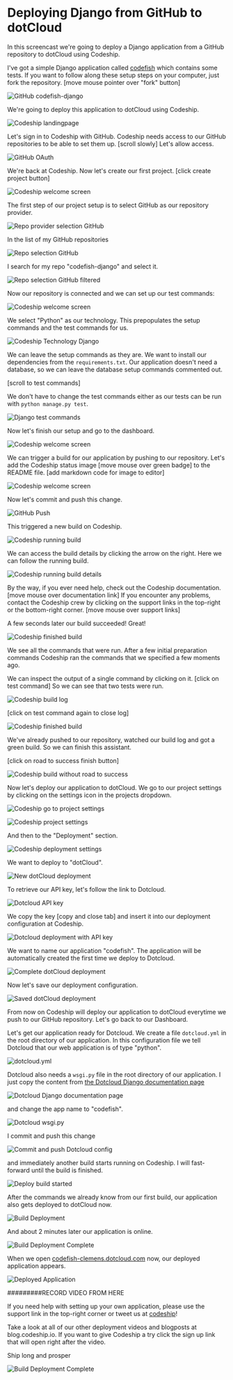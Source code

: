 












Deploying Django from GitHub to dotCloud
======================

In this screencast we're going to deploy a Django application from a GitHub repository to dotCloud using Codeship.





I've got a simple Django application called [codefish][codefish-repo] which contains some tests. If you want to follow along these setup steps on your computer, just fork the repository. [move mouse pointer over "fork" button]

![GitHub codefish-django][screenshot-repository]





We're going to deploy this application to dotCloud using Codeship.

![Codeship landingpage][screenshot-codefish-landingpage]

Let's sign in to Codeship with GitHub. Codeship needs access to our GitHub repositories to be able to set them up. [scroll slowly] Let's allow access.

![GitHub OAuth][screenshot-oauth]

We're back at Codeship. Now let's create our first project. [click create project button]

![Codeship welcome screen][screenshot-codeship-welcome]





The first step of our project setup is to select GitHub as our repository provider.

![Repo provider selection GitHub][screenshot-repo-provider-selection]

In the list of my GitHub repositories

![Repo selection GitHub][screenshot-repo-selection]

I search for my repo "codefish-django" and select it.

![Repo selection GitHub filtered][screenshot-repo-selection-filtered]

Now our repository is connected and we can set up our test commands:

![Codeship welcome screen][screenshot-codeship-technology]

We select "Python" as our technology. This prepopulates the setup commands and the test commands for us.

![Codeship Technology Django][screenshot-codeship-technology-selected]





We can leave the setup commands as they are. We want to install our dependencies from the `requirements.txt`. Our application doesn't need a database, so we can leave the database setup commands commented out.

[scroll to test commands]

We don't have to change the test commands either as our tests can be run with `python manage.py test`.

![Django test commands][screenshot-test-commands]





Now let's finish our setup and go to the dashboard.

![Codeship welcome screen][screenshot-codeship-dasboard]





We can trigger a build for our application by pushing to our repository. Let's add the Codeship status image [move mouse over green badge] to the README file.
[add markdown code for image to editor]

![Codeship welcome screen][screenshot-codeship-image]

Now let's commit and push this change.

![GitHub Push][screenshot-codeship-push]

This triggered a new build on Codeship.

![Codeship running build][screenshot-first-build-running]

We can access the build details by clicking the arrow on the right. Here we can follow the running build.

![Codeship running build details][screenshot-first-build-running-details]

By the way, if you ever need help, check out the Codeship documentation. [move mouse over documentation link] If you encounter any problems, contact the Codeship crew by clicking on the support links in the top-right or the bottom-right corner. [move mouse over support links]

A few seconds later our build succeeded! Great!

![Codeship finished build][screenshot-first-build-finished]

We see all the commands that were run. After a few initial preparation commands Codeship ran the commands that we specified a few moments ago.





We can inspect the output of a single command by clicking on it.
[click on test command]
So we can see that two tests were run.

![Codeship build log][screenshot-build-log]

[click on test command again to close log]

![Codeship finished build][screenshot-first-build-finished]





We've already pushed to our repository, watched our build log and got a green build. So we can finish this assistant.

[click on road to success finish button]

![Codeship build without road to success][screenshot-build-without-road-to-success]





Now let's deploy our application to dotCloud. We go to our project settings by clicking on the settings icon in the projects dropdown.

![Codeship go to project settings][screenshot-go-to-project-settings]

![Codeship project settings][screenshot-project-settings]

And then to the "Deployment" section.

![Codeship deployment settings][screenshot-deployment-settings]

We want to deploy to "dotCloud".

![New dotCloud deployment][screenshot-new-deployment]





To retrieve our API key, let's follow the link to Dotcloud.

![Dotcloud API key][screenshot-dotcloud-api-key]

We copy the key [copy and close tab] and insert it into our deployment configuration at Codeship.

![Dotcloud deployment with API key][screenshot-dotcloud-deployment-api-key]

We want to name our application "codefish". The application will be automatically created the first time we deploy to Dotcloud.





![Complete dotCloud deployment][screenshot-complete-deployment]

Now let's save our deployment configuration.

![Saved dotCloud deployment][screenshot-saved-deployment]

From now on Codeship will deploy our application to dotCloud everytime we push to our GitHub repository.
Let's go back to our Dashboard.





Let's get our application ready for Dotcloud. We create a file `dotcloud.yml` in the root directory of our application. In this configuration file we tell Dotcloud that our web application is of type "python".

![dotcloud.yml][screenshot-dotcloud-yml]

Dotcloud also needs a `wsgi.py` file in the root directory of our application. I just copy the content from [the Dotcloud Django documentation page](http://docs.dotcloud.com/tutorials/python/django/#wsgi-py)

![Dotcloud Django documentation page][screenshot-deployment-documentation-page]

and change the app name to "codefish".

![Dotcloud wsgi.py][screenshot-dotcloud-wsgi-py]

I commit and push this change

![Commit and push Dotcloud config][screenshot-commit-and-push-deployment-config]





and immediately another build starts running on Codeship. I will fast-forward until the build is finished.

![Deploy build started][screenshot-deploy-build-started]

After the commands we already know from our first build, our application also gets deployed to dotCloud now.

![Build Deployment][screenshot-build-deployment]

And about 2 minutes later our application is online.

![Build Deployment Complete][screenshot-build-deployment-complete]





When we open [codefish-clemens.dotcloud.com][codefish-live] now, our deployed application appears.

![Deployed Application][screenshot-deployed-application]

#########RECORD VIDEO FROM HERE

If you need help with setting up your own application, please use the support link in the top-right corner or tweet us at [codeship][codeship-twitter]!

Take a look at all of our other deployment videos and blogposts at blog.codeship.io.
If you want to give Codeship a try click the sign up link that will open right after the video.

Ship long and prosper

![Build Deployment Complete][screenshot-build-deployment-complete]



 [codeship]: https://www.codeship.io/
 [codeship-twitter]: http://www.twitter.com/codeship
 
 [codefish-repo]: https://github.com/codeship-tutorials/codefish-django
 
 
 [codefish-live]: http://codefish-clemens.dotcloud.com
 
 [screenshot-repository]: https://github.com/codeship/screencast-storyboards/tree/django-github-dotcloud/screenshots/github/codefish-django/repository.png
 [screenshot-codefish-landingpage]: https://github.com/codeship/screencast-storyboards/tree/django-github-dotcloud/screenshots/codeship-landingpage.png
 [screenshot-oauth]: https://github.com/codeship/screencast-storyboards/tree/django-github-dotcloud/screenshots/github/oauth.png
 [screenshot-codeship-welcome]: https://github.com/codeship/screencast-storyboards/tree/django-github-dotcloud/screenshots/codeship-welcome.png
 [screenshot-repo-provider-selection]: https://github.com/codeship/screencast-storyboards/tree/django-github-dotcloud/screenshots/github/repo-provider-selection.png
 [screenshot-repo-selection]: https://github.com/codeship/screencast-storyboards/tree/django-github-dotcloud/screenshots/repo-selection.png
 [screenshot-repo-selection-filtered]: https://github.com/codeship/screencast-storyboards/tree/django-github-dotcloud/screenshots/django/codefish-django-selection-filtered.png
 [screenshot-codeship-technology]: https://github.com/codeship/screencast-storyboards/tree/django-github-dotcloud/screenshots/codeship-technology.png
 [screenshot-codeship-technology-selected]: https://github.com/codeship/screencast-storyboards/tree/django-github-dotcloud/screenshots/django/codeship-technology.png
 [screenshot-technology-version]: https://github.com/codeship/screencast-storyboards/tree/django-github-dotcloud/screenshots/django/technology-version.png
 [screenshot-test-commands]: https://github.com/codeship/screencast-storyboards/tree/django-github-dotcloud/screenshots/django/test-commands.png
 [screenshot-codeship-dasboard]: https://github.com/codeship/screencast-storyboards/tree/django-github-dotcloud/screenshots/github/codefish-django/codeship-dashboard.png
 [screenshot-codeship-image]: https://github.com/codeship/screencast-storyboards/tree/django-github-dotcloud/screenshots/django/codeship-image.png
 [screenshot-codeship-push]: https://github.com/codeship/screencast-storyboards/tree/django-github-dotcloud/screenshots/github/codefish-django/push.png
 [screenshot-first-build-running]: https://github.com/codeship/screencast-storyboards/tree/django-github-dotcloud/screenshots/django/first-build-running.png
 [screenshot-first-build-running-details]: https://github.com/codeship/screencast-storyboards/tree/django-github-dotcloud/screenshots/github/codefish-django/first-build-running-details.png
 [screenshot-first-build-finished]: https://github.com/codeship/screencast-storyboards/tree/django-github-dotcloud/screenshots/github/codefish-django/first-build-finished.png
 [screenshot-build-log]: https://github.com/codeship/screencast-storyboards/tree/django-github-dotcloud/screenshots/github/codefish-django/build-log.png
 [screenshot-build-without-road-to-success]: https://github.com/codeship/screencast-storyboards/tree/django-github-dotcloud/screenshots/github/codefish-django/build-without-road-to-success.png
 [screenshot-go-to-project-settings]: https://github.com/codeship/screencast-storyboards/tree/django-github-dotcloud/screenshots/github/codefish-django/go-to-project-settings.png
 [screenshot-project-settings]: https://github.com/codeship/screencast-storyboards/tree/django-github-dotcloud/screenshots/django/project-settings.png
 [screenshot-deployment-settings]: https://github.com/codeship/screencast-storyboards/tree/django-github-dotcloud/screenshots/django/deployment-settings.png
 [screenshot-new-deployment]: https://github.com/codeship/screencast-storyboards/tree/django-github-dotcloud/screenshots/django/dotcloud/new-deployment.png
 [screenshot-heroku-apps]: https://github.com/codeship/screencast-storyboards/tree/django-github-dotcloud/screenshots/dotcloud/heroku-apps.png
 [screenshot-create-heroku-app]: https://github.com/codeship/screencast-storyboards/tree/django-github-dotcloud/screenshots/dotcloud/create-heroku-app.png
 [screenshot-heroku-app-created]: https://github.com/codeship/screencast-storyboards/tree/django-github-dotcloud/screenshots/dotcloud/heroku-app-created.png
 [screenshot-heroku-deployment-name]: https://github.com/codeship/screencast-storyboards/tree/django-github-dotcloud/screenshots/django/dotcloud/heroku-deployment-name.png
 [screenshot-show-api-key]: https://github.com/codeship/screencast-storyboards/tree/django-github-dotcloud/screenshots/dotcloud/show-api-key.png
 [screenshot-complete-deployment]: https://github.com/codeship/screencast-storyboards/tree/django-github-dotcloud/screenshots/django/dotcloud/complete-deployment.png
 [screenshot-saved-deployment]: https://github.com/codeship/screencast-storyboards/tree/django-github-dotcloud/screenshots/django/dotcloud/saved-deployment.png
 [screenshot-added-paragraph]: https://github.com/codeship/screencast-storyboards/tree/django-github-dotcloud/screenshots/django/added-paragraph.png
 [screenshot-commit-and-push-paragraph]: https://github.com/codeship/screencast-storyboards/tree/django-github-dotcloud/screenshots/github/django/commit-and-push-paragraph.png
 [screenshot-deploy-build-started]: https://github.com/codeship/screencast-storyboards/tree/django-github-dotcloud/screenshots/django/dotcloud/deploy-build-started.png
 [screenshot-build-deployment]: https://github.com/codeship/screencast-storyboards/tree/django-github-dotcloud/screenshots/django/dotcloud/build-deployment.png
 [screenshot-build-deployment-complete]: https://github.com/codeship/screencast-storyboards/tree/django-github-dotcloud/screenshots/django/dotcloud/build-deployment-complete.png
 [screenshot-deployed-application]: https://github.com/codeship/screencast-storyboards/tree/django-github-dotcloud/screenshots/django/dotcloud/deployed-application.png
 [screenshot-select-post-hook]: https://github.com/codeship/screencast-storyboards/tree/django-github-dotcloud/screenshots/github/codefish-django/select-post-hook.png
 [screenshot-paste-hook-url]: https://github.com/codeship/screencast-storyboards/tree/django-github-dotcloud/screenshots/github/codefish-django/paste-hook-url.png
 [screenshot-hook-added]: https://github.com/codeship/screencast-storyboards/tree/django-github-dotcloud/screenshots/github/codefish-django/hook-added.png
 [screenshot-deployment-username]: https://github.com/codeship/screencast-storyboards/tree/django-github-dotcloud/screenshots/django/dotcloud/username.png
 [screenshot-create-deployment-token]: https://github.com/codeship/screencast-storyboards/tree/django-github-dotcloud/screenshots/django/dotcloud/create-token.png
 [screenshot-add-deployment-config]: https://github.com/codeship/screencast-storyboards/tree/django-github-dotcloud/screenshots/dotcloud/add-config.png
 [screenshot-commit-and-push-deployment-config]: https://github.com/codeship/screencast-storyboards/tree/django-github-dotcloud/screenshots/github/codefish-django/dotcloud/commit-and-push-deployment-config.png
 [screenshot-dotcloud-api-key]: https://github.com/codeship/screencast-storyboards/tree/django-github-dotcloud/screenshots/dotcloud/api-key.png
 [screenshot-dotcloud-deployment-api-key]: https://github.com/codeship/screencast-storyboards/tree/django-github-dotcloud/screenshots/django/dotcloud/deployment-api-key.png
 [screenshot-dotcloud-yml]: https://github.com/codeship/screencast-storyboards/tree/django-github-dotcloud/screenshots/django/dotcloud/dotcloud-yml.png
 [screenshot-dotcloud-wsgi-py]: https://github.com/codeship/screencast-storyboards/tree/django-github-dotcloud/screenshots/django/dotcloud/wsgi-py.png
 [screenshot-deployment-documentation-page]: https://github.com/codeship/screencast-storyboards/tree/django-github-dotcloud/screenshots/django/dotcloud/documentation-page.png
 [screenshot-empty-deployment]: https://github.com/codeship/screencast-storyboards/tree/django-github-dotcloud/screenshots/django/dotcloud/empty-deployment.png
 [screenshot-deployment-home-page]: https://github.com/codeship/screencast-storyboards/tree/django-github-dotcloud/screenshots/dotcloud/home-page.png
 [screenshot-new-deployment-app]: https://github.com/codeship/screencast-storyboards/tree/django-github-dotcloud/screenshots/django/dotcloud/new-deployment-app.png
 [screenshot-deployment-oauth]: https://github.com/codeship/screencast-storyboards/tree/django-github-dotcloud/screenshots/dotcloud/oauth.png
 [screenshot-app-yml]: https://github.com/codeship/screencast-storyboards/tree/django-github-dotcloud/screenshots/django/dotcloud/app-yml.png
 [screenshot-install-tool]: https://github.com/codeship/screencast-storyboards/tree/django-github-dotcloud/screenshots/dotcloud/install-tool.png
 [screenshot-sign-in-to-deployment]: https://github.com/codeship/screencast-storyboards/tree/django-github-dotcloud/screenshots/dotcloud/sign-in-to-deployment.png
 [screenshot-create-api-token]: https://github.com/codeship/screencast-storyboards/tree/django-github-dotcloud/screenshots/dotcloud/create-api-token.png
 [screenshot-insert-api-token]: https://github.com/codeship/screencast-storyboards/tree/django-github-dotcloud/screenshots/dotcloud/insert-api-token.png
 [screenshot-look-up-url]: https://github.com/codeship/screencast-storyboards/tree/django-github-dotcloud/screenshots/dotcloud/look-up-url.png

